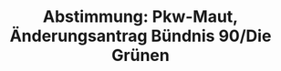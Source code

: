 ---
abstimmung:
  abstimmung: 2
  bundestagssitzung: 98
  datum: 27. März 2015
  legislaturperiode: 18
categories:
- Verkehr
- Infrastruktur
- Finanzen
- Steuer
data:
- title: Abstimmungsergebnis 20150327_2-data.pdf
  url: /res/abstimmungsliste/20150327_2-data.pdf
- title: Abstimmungsergebnis 20150327_2_xls-data.csv
  url: /res/abstimmungsliste/csv/20150327_2_xls-data.csv
documents:
- local: /res/abstimmungsdaten/018-098-02/1803990.pdf
  title: Drucksache 18/03990.pdf
  url: http://dip21.bundestag.de/dip21/btd/18/039/1803990.pdf
- local: /res/abstimmungsdaten/018-098-02/1804455.pdf
  title: Drucksache 18/04455.pdf
  url: http://dip21.bundestag.de/dip21/btd/18/044/1804455.pdf
- local: /res/abstimmungsdaten/018-098-02/1804485.pdf
  title: Drucksache 18/04485.pdf
  url: http://dip21.bundestag.de/dip21/btd/18/044/1804485.pdf
ergebnis:
  cdu/csu:
    enthaltung: 0
    gesamt: 311
    ja: 0
    nein: 278
    nichtabgegeben: 33
    ungueltig: 0
  die.linke:
    enthaltung: 59
    gesamt: 64
    ja: 0
    nein: 0
    nichtabgegeben: 5
    ungueltig: 0
  file: 20150327_2_xls-data.csv
  gruenen:
    enthaltung: 0
    gesamt: 63
    ja: 58
    nein: 0
    nichtabgegeben: 5
    ungueltig: 0
  spd:
    enthaltung: 1
    gesamt: 193
    ja: 0
    nein: 168
    nichtabgegeben: 24
    ungueltig: 0
layout: abstimmung
links:
- title: https://www.bundestag.de/parlament/plenum/abstimmung/abstimmung?id=333
  url: https://www.bundestag.de/parlament/plenum/abstimmung/abstimmung?id=333
- title: http://www.abgeordnetenwatch.de/pkw_maut-1105-720.html
  url: http://www.abgeordnetenwatch.de/pkw_maut-1105-720.html
preview: 'Deutscher Bundestag


  98. Sitzung des Deutschen Bundestages

  am Freitag, 27.März 2015


  Endgültiges Ergebnis der Namentlichen Abstimmung Nr. 2


  Änderungsantrag der Fraktion BÜNDNIS 90/DIE GRÜNEN

  zu der zweiten Beratung des Gesetzentwurfs der Bundesregierung

  Entwurf eines Gesetzes zur Einführung einer Infrastrukturabgabe für die Benutzung
  von

  Bundesfernstraßen

  Drucksachen 18/3990, 18/4455 und 18/4485


  Abgegebene Stimmen insgesamt:

  Nicht abgegebene Stimmen:

  Ja-Stimmen:


  564

  67

  58


  Nein-Stimmen:


  446


  Enthaltungen:


  60


  Ungültige:


  Berlin, den 27.03.2015


  0


  Beginn: 11:32

  Ende: 11:35

  '
tags:
- PKW
- Maut
- Straßennetz
- Vignette
title: 'Abstimmung: Pkw-Maut, Änderungsantrag Bündnis 90/Die Grünen'
---